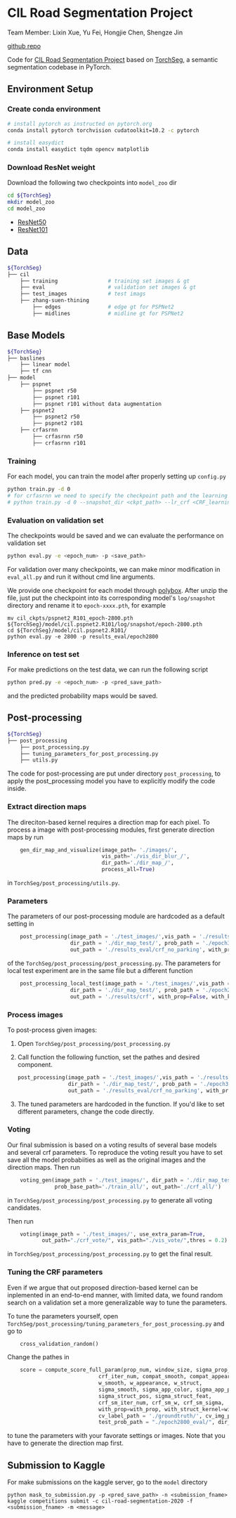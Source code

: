 # CIL Road Segmentation Project

Team Member: Lixin Xue, Yu Fei, Hongjie Chen, Shengze Jin

[github repo](https://github.com/lxxue/TorchSeg)

Code for [CIL Road Segmentation Project](https://www.kaggle.com/c/cil-road-segmentation-2020/) based on [TorchSeg](https://github.com/ycszen/TorchSeg), a semantic segmentation codebase in PyTorch.

## Environment Setup

### Create conda environment
```bash
# install pytorch as instructed on pytorch.org
conda install pytorch torchvision cudatoolkit=10.2 -c pytorch

# install easydict
conda install easydict tqdm opencv matplotlib
```

### Download ResNet weight

Download the following two checkpoints into `model_zoo` dir
```bash
cd ${TorchSeg}
mkdir model_zoo
cd model_zoo
```

* [ResNet50](https://drive.google.com/file/d/1iEshXXzI3tCexo2CH92TNNOyizf2R_db/view?usp=sharing)
* [ResNet101](https://drive.google.com/file/d/1iEshXXzI3tCexo2CH92TNNOyizf2R_db/view?usp=sharing)

## Data
```bash
${TorchSeg}
├── cil
    ├── training                # training set images & gt
    ├── eval                    # validation set images & gt
    ├── test_images             # test imags
    ├── zhang-suen-thining
        ├── edges               # edge gt for PSPNet2
        ├── midlines            # midline gt for PSPNet2
```

## Base Models
```bash
${TorchSeg}
├── baslines
    ├── linear model
    ├── tf cnn
├── model
    ├── pspnet
        ├── pspnet r50
        ├── pspnet r101
        ├── pspnet r101 without data augmentation
    ├── pspnet2
        ├── pspnet2 r50
        ├── pspnet2 r101
    ├── crfasrnn
        ├── crfasrnn r50
        ├── crfasrnn r101
```

### Training
For each model, you can train the model after properly setting up `config.py`
```bash
python train.py -d 0
# for crfasrnn we need to specify the checkpoint path and the learning rate for crf part
# python train.py -d 0 --snapshot_dir <ckpt_path> --lr_crf <CRF_learning_rate>
```

### Evaluation on validation set
The checkpoints would be saved and we can evaluate the performance on validation set
```bash
python eval.py -e <epoch_num> -p <save_path>
```

For validation over many checkpoints, we can make minor modification in `eval_all.py` and run it without cmd line arguments.

We provide one checkpoint for each model through [polybox](https://polybox.ethz.ch/index.php/s/G5wRD4Raoj5Txy7). After unzip the file, just put the checkpoint into its corresponding model's `log/snapshot` directory and rename it to `epoch-xxxx.pth`, for example
```
mv cil_ckpts/pspnet2_R101_epoch-2800.pth ${TorchSeg}/model/cil.pspnet2.R101/log/snapshot/epoch-2800.pth
cd ${TorchSeg}/model/cil.pspnet2.R101/
python eval.py -e 2800 -p results_eval/epoch2800
```



### Inference on test set
For make predictions on the test data, we can run the following script
```bash
python pred.py -e <epoch_num> -p <pred_save_path>
```
and the predicted probability maps would be saved.

## Post-processing

```bash
${TorchSeg}
├── post_processing
    ├── post_processing.py
    ├── tuning_parameters_for_post_processing.py
    ├── utils.py
```

The code for post-processing are put under directory `post_processing`, to apply the post_processing model you have to explicitly modify the code inside.

### Extract direction maps
The direciton-based kernel requires a direction map for each pixel. To process a image with post-processing modules, first generate direction maps by run

```python
    gen_dir_map_and_visualize(image_path= './images/',
                              vis_path='./vis_dir_blur_/',
                              dir_path='./dir_map_/',
                              process_all=True)
```

in `TorchSeg/post_processing/utils.py`.

### Parameters
The parameters of our post-processing module are hardcoded as a default setting in 

```python
    post_processing(image_path = './test_images/',vis_path = './results_eval/vis_crf_no_parking',
                    dir_path = './dir_map_test/', prob_path = './epoch3000_test/',
                    out_path = './results_eval/crf_no_parking', with_prop=False, with_kernel=False)
```

of the `TorchSeg/post_processing/post_processing.py`. The parameters for local test experiment are in the same file but a different function

```python
    post_processing_local_test(image_path = './test_images/',vis_path = './results/vis_crf',
                    dir_path = './dir_map_test/', prob_path = './epoch2800_test/',
                    out_path = './results/crf', with_prop=False, with_kernel=False)
```

### Process images
To post-process given images: 

1. Open `TorchSeg/post_processing/post_processing.py`
    
2. Call function the following function, set the pathes and desired component.
    
    ```python
    post_processing(image_path = './test_images/',vis_path = './results_eval/vis_crf_no_parking',
                    dir_path = './dir_map_test/', prob_path = './epoch3000_test/',
                    out_path = './results_eval/crf_no_parking', with_prop=False, with_kernel=False)
    ```
    
3. The tuned parameters are hardcoded in the function. If you'd like to set different parameters, change the code directly.

### Voting
Our final submission is based on a voting results of several base models and several crf parameters. To reproduce the voting result you have to set save all the model probabiities as well as the original images and the direction maps. Then run

```python
    voting_gen(image_path = './test_images/', dir_path = './dir_map_test/', 
               prob_base_path='./train_all/', out_path='./crf_all/')
```

in `TorchSeg/post_processing/post_processing.py` to generate all voting candidates.

Then run

```python
    voting(image_path = './test_images/', use_extra_param=True, 
           out_path="./crf_vote/", vis_path="./vis_vote/",thres = 0.2)
```
    
in `TorchSeg/post_processing/post_processing.py` to get the final result.

### Tuning the CRF parameters
Even if we argue that out proposed direction-based kernel can be inplemented in an end-to-end manner, with limited data, we found random search on a validation set a more generalizable way to tune the parameters.

To tune the parameters yourself, open `TorchSeg/post_processing/tuning_parameters_for_post_processing.py` and go to

```python
    cross_validation_random()
```

Change the pathes in 

```python
    score = compute_score_full_param(prop_num, window_size, sigma_prop_color, sigma_prop_pos,
                             crf_iter_num, compat_smooth, compat_appearance, compat_struct, 
                             w_smooth, w_appearance, w_struct,
                             sigma_smooth, sigma_app_color, sigma_app_pos,
                             sigma_struct_pos, sigma_struct_feat,
                             crf_sm_iter_num, crf_sm_w, crf_sm_sigma,
                             with_prop=with_prop, with_struct_kernel=with_struct_kernel, use_sm_crf=use_sm_crf, 
                             cv_label_path = './groundtruth/', cv_img_path = './images/', 
                             test_prob_path = "./epoch2800_eval/", dir_path = './dir_map_train/')
 ```

to tune the parameters with your favorate settings or images. Note that you have to generate the direction map first.

## Submission to Kaggle
For make submissions on the kaggle server, go to the `model` directory
```
python mask_to_submission.py -p <pred_save_path> -n <submission_fname>
kaggle competitions submit -c cil-road-segmentation-2020 -f <submission_fname> -m <message>
``` 

